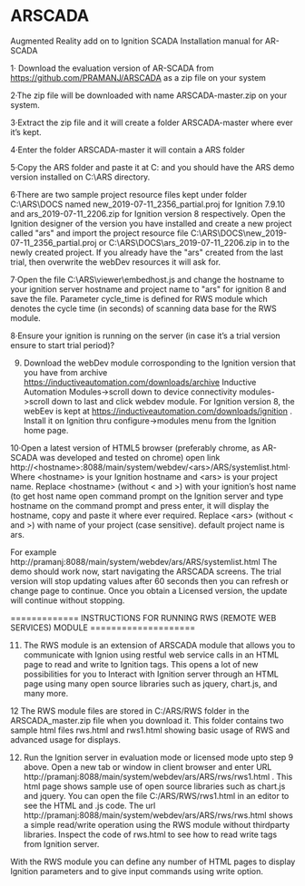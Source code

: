 # ARSCADA
Augmented Reality add on to Ignition SCADA
Installation manual for AR-SCADA

1· Download the evaluation version of AR-SCADA from https://github.com/PRAMANJ/ARSCADA as a zip file on your system

2·The zip file will be downloaded with name ARSCADA-master.zip on your system.

3·Extract the zip file and it will create a folder ARSCADA-master where ever it’s kept.

4·Enter the folder ARSCADA-master it will contain a ARS folder

5·Copy the ARS folder and paste it at C: and you should have the ARS demo version installed on C:\ARS directory.

6·There are two sample project resource files kept under folder C:\ARS\DOCS named new_2019-07-11_2356_partial.proj for Ignition 7.9.10 and ars_2019-07-11_2206.zip for Ignition version 8 respectively. Open the Ignition designer of the version you have installed and create a new project called "ars" and import the project resource file C:\ARS\DOCS\new_2019-07-11_2356_partial.proj or C:\ARS\DOCS\ars_2019-07-11_2206.zip in to the newly created project. If you already have the "ars" created from the last trial, then overwrite the webDev resources it will ask for.

7·Open the file C:\ARS\viewer\embedhost.js and change the hostname to your ignition server hostname and project name to "ars" for ignition 8 and save the file. Parameter cycle_time is defined for RWS module which denotes the cycle time (in seconds) of scanning data base for the RWS module.

8·Ensure your ignition is running on the server (in case it’s a trial version ensure to start trial period)?

9. Download the webDev module corrosponding to the Ignition version that you have from archive https://inductiveautomation.com/downloads/archive Inductive Automation Modules->scroll down to device connectivity modules->scroll down to last and click webdev module. For Ignition version 8, the webEev is kept at  https://inductiveautomation.com/downloads/ignition . Install it on Ignition thru configure->modules menu from the Ignition home page.

10·Open a latest version of HTML5 browser (preferably chrome, as AR-SCADA was developed and tested on chrome)  open link
http://\<hostname\>:8088/main/system/webdev/\<ars\>/ARS/systemlist.html· Where \<hostname\> is your Ignition hostname and \<ars\> is your project name.  Replace \<hostname\> (without \< and \>) with your ignition’s host name (to get host name open command prompt on the Ignition server and type hostname on the command prompt and press enter, it will display the hostname, copy and paste it where ever required.  Replace \<ars\> (without \< and \>) with name of your project (case sensitive). default project name is ars.
  
For example http://pramanj:8088/main/system/webdev/ars/ARS/systemlist.html
The demo should work now, start navigating the ARSCADA screens. The trial version will stop updating values after 60 seconds then you can refresh or change page to continue. Once you obtain a Licensed version, the update will continue without stopping.

============= INSTRUCTIONS FOR RUNNING RWS (REMOTE WEB SERVICES) MODULE ====================

11. The RWS module is an extension of ARSCADA module that allows you to communicate with Ignion using restful web service calls in an HTML page to read and write to Ignition tags. This opens a lot of new possibilities for you to Interact with Ignition server through an HTML page using many open source libraries such as jquery, chart.js, and many more.

12 The RWS module files are stored in C:/ARS/RWS folder in the ARSCADA_master.zip file when you download it. This folder contains two sample html files rws.html and rws1.html showing basic usage of RWS and advanced usage for displays.

12. Run the Ignition server in evaluation mode or licensed mode upto step 9 above. Open a new tab or window in client browser and enter URL http://pramanj:8088/main/system/webdev/ars/ARS/rws/rws1.html . This html page shows sample use of open source libraries such as chart.js and jquery. You can open the file C:/ARS/RWS/rws1.html in an editor to see the HTML and .js code. The url http://pramanj:8088/main/system/webdev/ars/ARS/rws/rws.html shows a simple read/write operation using the RWS module without thirdparty libraries. Inspect the code of rws.html to see how to read write tags from Ignition server.

With the RWS module you can define any number of HTML pages to display Ignition parameters and to give input commands using write option.

